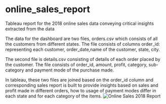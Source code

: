 # online_sales_report
Tableau report for the 2018 online sales data conveying critical insights extracted from the data 

The data for the dashboard are two files, orders.csv which consists of all the customers from different states. The file consists of columns order_id: representing each customer, order_date,name of the customer, state, city.

The second file is details.csv consisting of details of each order placed by the customer.
The file consists of order_id, amount, profit, category, sub-category and payment mode of the purchase made.

In tableau, these two files are joined based on the order_id column and corresponding sales report is built to provide insights based on sales and profit made in different orders, how to usage of payment modes differ in each state and for each category of the items.
![Online Sales 2018 Report](https://github.com/KavyaK2k/online_sales_report/assets/68061781/a51c017f-7c05-4c04-816a-9458d0e28d97)
